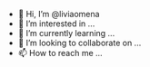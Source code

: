 - 👋 Hi, I’m @liviaomena
- 👀 I’m interested in ...
- 🌱 I’m currently learning ...
- 💞️ I’m looking to collaborate on ...
- 📫 How to reach me ...

<!---
liviaomena/liviaomena is a ✨ special ✨ repository because its `README.md` (this file) appears on your GitHub profile.
You can click the Preview link to take a look at your changes.
--->
